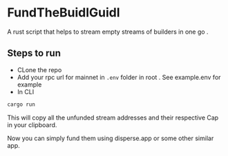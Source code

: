 # FundTheBuidlGuidl
A rust script that helps to stream empty streams of builders in one go .

## Steps to run 
 - CLone the repo 
 - Add your rpc url for mainnet in `.env` folder in root . See example.env for example 
 - In CLI
 ```rust
 cargo run 
 ```
 
 This will copy all the unfunded stream addresses and their respective Cap in your clipboard. 
 
 Now you can simply fund them using disperse.app or some other similar app. 
 
 
 
